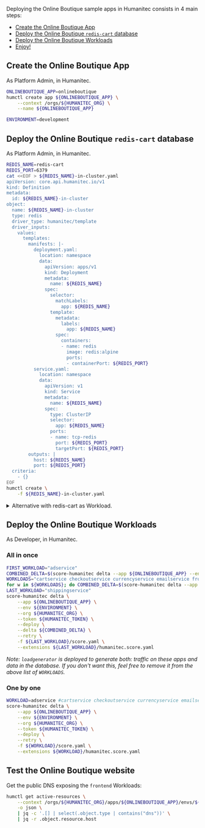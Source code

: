 Deploying the Online Boutique sample apps in Humanitec consists in 4 main steps:
- [Create the Online Boutique App](#create-the-online-boutique-app)
- [Deploy the Online Boutique `redis-cart` database](#deploy-the-online-boutique-redis-cart-database)
- [Deploy the Online Boutique Workloads](#deploy-the-online-boutique-workloads)
- [Enjoy!](#test-the-online-boutique-website)

## Create the Online Boutique App

As Platform Admin, in Humanitec.

```bash
ONLINEBOUTIQUE_APP=onlineboutique
humctl create app ${ONLINEBOUTIQUE_APP} \
	--context /orgs/${HUMANITEC_ORG} \
	--name ${ONLINEBOUTIQUE_APP}
```

```bash
ENVIRONMENT=development
```

## Deploy the Online Boutique `redis-cart` database

As Platform Admin, in Humanitec.

```bash
REDIS_NAME=redis-cart
REDIS_PORT=6379
cat <<EOF > ${REDIS_NAME}-in-cluster.yaml
apiVersion: core.api.humanitec.io/v1
kind: Definition
metadata:
  id: ${REDIS_NAME}-in-cluster
object:
  name: ${REDIS_NAME}-in-cluster
  type: redis
  driver_type: humanitec/template
  driver_inputs:
    values:
      templates:
        manifests: |-
          deployment.yaml:
            location: namespace
            data:
              apiVersion: apps/v1
              kind: Deployment
              metadata:
                name: ${REDIS_NAME}
              spec:
                selector:
                  matchLabels:
                    app: ${REDIS_NAME}
                template:
                  metadata:
                    labels:
                      app: ${REDIS_NAME}
                  spec:
                    containers:
                    - name: redis
                      image: redis:alpine
                      ports:
                      - containerPort: ${REDIS_PORT}
          service.yaml:
            location: namespace
            data:
              apiVersion: v1
              kind: Service
              metadata:
                name: ${REDIS_NAME}
              spec:
                type: ClusterIP
                selector:
                  app: ${REDIS_NAME}
                ports:
                - name: tcp-redis
                  port: ${REDIS_PORT}
                  targetPort: ${REDIS_PORT}
        outputs: |
          host: ${REDIS_NAME}
          port: ${REDIS_PORT}
  criteria:
    - {}
EOF
humctl create \
	-f ${REDIS_NAME}-in-cluster.yaml
```

<details>
  <summary>Alternative with redis-cart as Workload.</summary>

  Deploy the `redis-cart` database as a Workload:
  ```bash
  score-humanitec delta \
	  --app ${ONLINEBOUTIQUE_APP} \
	  --env ${ENVIRONMENT} \
	  --org ${HUMANITEC_ORG} \
	  --token ${HUMANITEC_TOKEN} \
	  --deploy \
	  --retry \
	  -f ${REDIS_NAME}/score.yaml \
	  --extensions ${REDIS_NAME}/humanitec.score.yaml
  ```

  Create the `redis-cart` connection string resource definition:
  ```bash
  cat <<EOF > ${REDIS_NAME}-${ENVIRONMENT}.yaml
  apiVersion: core.api.humanitec.io/v1
  kind: Definition
  metadata:
    id: ${REDIS_NAME}-${ENVIRONMENT}
  object:
    name: ${REDIS_NAME}-${ENVIRONMENT}
    type: redis
    driver_type: humanitec/static
    driver_inputs:
      values:
        host: ${REDIS_NAME}
        port: ${REDIS_PORT}
    criteria:
      - env_id: ${ENVIRONMENT}
  EOF
  humctl create \
	  -f ${REDIS_NAME}-${ENVIRONMENT}.yaml
  ```
</details>

## Deploy the Online Boutique Workloads

As Developer, in Humanitec.

### All in once

```bash
FIRST_WORKLOAD="adservice"
COMBINED_DELTA=$(score-humanitec delta --app ${ONLINEBOUTIQUE_APP} --env ${ENVIRONMENT} --org ${HUMANITEC_ORG} --token ${HUMANITEC_TOKEN} --retry -f ${FIRST_WORKLOAD}/score.yaml --extensions ${FIRST_WORKLOAD}/humanitec.score.yaml | jq -r .id)
WORKLOADS="cartservice checkoutservice currencyservice emailservice frontend loadgenerator paymentservice productcatalogservice recommendationservice"
for w in ${WORKLOADS}; do COMBINED_DELTA=$(score-humanitec delta --app ${ONLINEBOUTIQUE_APP} --env ${ENVIRONMENT} --org ${HUMANITEC_ORG} --token ${HUMANITEC_TOKEN} --delta ${COMBINED_DELTA} --retry -f $w/score.yaml --extensions $w/humanitec.score.yaml | jq -r .id); done
LAST_WORKLOAD="shippingservice"
score-humanitec delta \
	--app ${ONLINEBOUTIQUE_APP} \
	--env ${ENVIRONMENT} \
	--org ${HUMANITEC_ORG} \
	--token ${HUMANITEC_TOKEN} \
	--deploy \
	--delta ${COMBINED_DELTA} \
	--retry \
	-f ${LAST_WORKLOAD}/score.yaml \
	--extensions ${LAST_WORKLOAD}/humanitec.score.yaml
```
_Note: `loadgenerator` is deployed to generate both: traffic on these apps and data in the database. If you don't want this, feel free to remove it from the above list of `WORKLOADS`._

### One by one

```bash
WORKLOAD=adservice #cartservice checkoutservice currencyservice emailservice frontend loadgenerator paymentservice productcatalogservice recommendationservice shippingservice
score-humanitec delta \
	--app ${ONLINEBOUTIQUE_APP} \
	--env ${ENVIRONMENT} \
	--org ${HUMANITEC_ORG} \
	--token ${HUMANITEC_TOKEN} \
	--deploy \
	--retry \
	-f ${WORKLOAD}/score.yaml \
	--extensions ${WORKLOAD}/humanitec.score.yaml
```

## Test the Online Boutique website

Get the public DNS exposing the `frontend` Workloads:
```bash
humctl get active-resources \
	--context /orgs/${HUMANITEC_ORG}/apps/${ONLINEBOUTIQUE_APP}/envs/${ENVIRONMENT} \
	-o json \
	| jq -c '.[] | select(.object.type | contains("dns"))' \
	| jq -r .object.resource.host
```